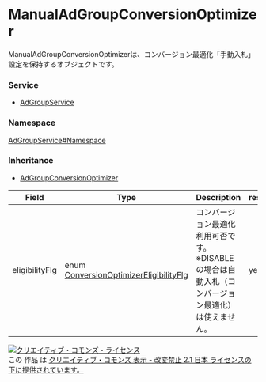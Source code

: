 

# ManualAdGroupConversionOptimizer

ManualAdGroupConversionOptimizerは、コンバージョン最適化「手動入札」設定を保持するオブジェクトです。

### Service

+ [AdGroupService](../../services/AdGroupService.md)

### Namespace

[AdGroupService#Namespace](../../services/AdGroupService.md#namespace)

### Inheritance

+ [AdGroupConversionOptimizer](./AdGroupConversionOptimizer.md)

| Field | Type | Description | response | add | set | remove |
| ----- | ---- | ----------- | -------- | --------- | --------- | --------- |
| eligibilityFlg | enum [ConversionOptimizerEligibilityFlg](./ConversionOptimizerEligibilityFlg.md) | コンバージョン最適化利用可否です。<br/>※DISABLEの場合は自動入札（コンバージョン最適化）は使えません。 | yes | Ignore | Ignore | Ignore | |

<a rel="license" href="http://creativecommons.org/licenses/by-nd/2.1/jp/"><img alt="クリエイティブ・コモンズ・ライセンス" style="border-width:0" src="https://i.creativecommons.org/l/by-nd/2.1/jp/88x31.png" /></a><br />この 作品 は <a rel="license" href="http://creativecommons.org/licenses/by-nd/2.1/jp/">クリエイティブ・コモンズ 表示 - 改変禁止 2.1 日本 ライセンスの下に提供されています。</a>
